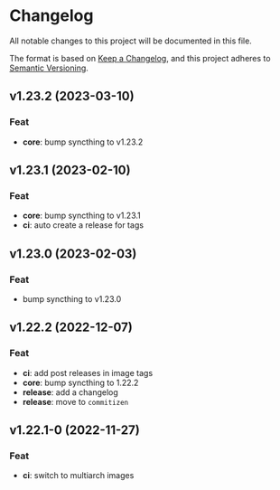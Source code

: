 # Changelog

All notable changes to this project will be documented in this file.

The format is based on [Keep a Changelog](https://keepachangelog.com/en/1.0.0/),
and this project adheres to [Semantic Versioning](https://semver.org/spec/v2.0.0.html).

## v1.23.2 (2023-03-10)

### Feat

- **core**: bump syncthing to v1.23.2

## v1.23.1 (2023-02-10)

### Feat

- **core**: bump syncthing to v1.23.1
- **ci**: auto create a release for tags

## v1.23.0 (2023-02-03)

### Feat

- bump syncthing to v1.23.0

## v1.22.2 (2022-12-07)

### Feat

- **ci**: add post releases in image tags
- **core**: bump syncthing to 1.22.2
- **release**: add a changelog
- **release**: move to `commitizen`

## v1.22.1-0 (2022-11-27)

### Feat

- **ci**: switch to multiarch images
